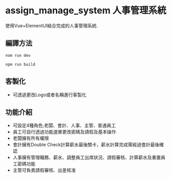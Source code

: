 # assign_manage_system 人事管理系統

使用Vue+ElementUI結合完成的人事管理系統.

## 編譯方法

```不進行編譯(development)
nom run dev
```

```進行編譯(production)
npm run build
```

## 客製化
- 可透過更改Logo或者名稱進行客製化

## 功能介紹
- 可設定4種角色,老闆、會計、人事、主管、普通員工
- 員工可自行透過功能選單更改密碼及請假及基本操作
- 老闆擁有所有權限
- 會計擁有Double Check計算薪水最後關卡，薪水計算完成需經過會計最後確認
- 人事擁有管理職務、薪水、調整員工出席狀況、請假審核、計算薪水及重置員工密碼功能
- 主管可負責請假審核、出差核准
